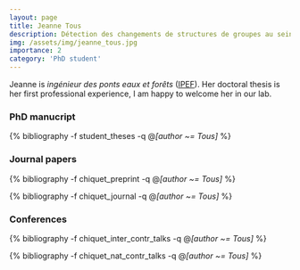 ```yaml
---
layout: page
title: Jeanne Tous
description: Détection des changements de structures de groupes au sein de réseaux d'association d'espèces en fonction de l'évolution des paramètres environnementaux, et évaluation des causes de ces changements (2023-xx)
img: /assets/img/jeanne_tous.jpg
importance: 2
category: 'PhD student'
---
```


Jeanne is *ingénieur des ponts eaux et forêts* ([IPEF](https://en.wikipedia.org/wiki/Corps_of_Bridges,_Waters_and_Forests)). Her doctoral thesis is her first professional experience, I am happy to welcome her in our lab.

### PhD manucript

<div class="publications">

{% bibliography -f student_theses -q @*[author ~= Tous]* %}

</div>

### Journal papers

<div class="publications">

{% bibliography -f chiquet_preprint -q @*[author ~= Tous]* %}

{% bibliography -f chiquet_journal -q @*[author ~= Tous]* %}

</div>


### Conferences

<div class="publications">

{% bibliography -f chiquet_inter_contr_talks -q @*[author ~= Tous]* %}

{% bibliography -f chiquet_nat_contr_talks -q @*[author ~= Tous]* %}

</div>
